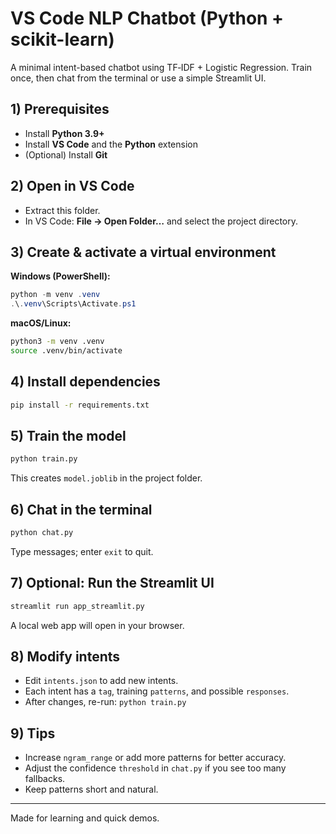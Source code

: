 # VS Code NLP Chatbot (Python + scikit-learn)

A minimal intent-based chatbot using TF‑IDF + Logistic Regression. Train once, then chat from the terminal or use a simple Streamlit UI.

## 1) Prerequisites
- Install **Python 3.9+**
- Install **VS Code** and the **Python** extension
- (Optional) Install **Git**

## 2) Open in VS Code
- Extract this folder.
- In VS Code: **File → Open Folder…** and select the project directory.

## 3) Create & activate a virtual environment

**Windows (PowerShell):**
```powershell
python -m venv .venv
.\.venv\Scripts\Activate.ps1
```

**macOS/Linux:**
```bash
python3 -m venv .venv
source .venv/bin/activate
```

## 4) Install dependencies
```bash
pip install -r requirements.txt
```

## 5) Train the model
```bash
python train.py
```
This creates `model.joblib` in the project folder.

## 6) Chat in the terminal
```bash
python chat.py
```
Type messages; enter `exit` to quit.

## 7) Optional: Run the Streamlit UI
```bash
streamlit run app_streamlit.py
```
A local web app will open in your browser.

## 8) Modify intents
- Edit `intents.json` to add new intents.
- Each intent has a `tag`, training `patterns`, and possible `responses`.
- After changes, re-run: `python train.py`

## 9) Tips
- Increase `ngram_range` or add more patterns for better accuracy.
- Adjust the confidence `threshold` in `chat.py` if you see too many fallbacks.
- Keep patterns short and natural.

---
Made for learning and quick demos.

